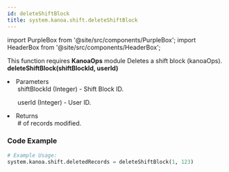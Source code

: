 ```yaml
---
id: deleteShiftBlock
title: system.kanoa.shift.deleteShiftBlock
---
```


import PurpleBox from '@site/src/components/PurpleBox';
import HeaderBox from '@site/src/components/HeaderBox';

<PurpleBox>This function requires <b>KanoaOps</b> module</PurpleBox>
<HeaderBox header="Description">Deletes a shift block (kanoaOps).</HeaderBox>
<HeaderBox header="Syntax">
    <b>deleteShiftBlock(shiftBlockId, userId)</b>
    <li>Parameters <br />
        <ul>shiftBlockId (Integer) - Shift Block ID.</ul>
        <ul>userId (Integer) - User ID.</ul>
    </li>
    <li>Returns <br />
        <ul># of records modified.</ul>
    </li>
</HeaderBox>

### Code Example

```python
# Example Usage:
system.kanoa.shift.deletedRecords = deleteShiftBlock(1, 123)
